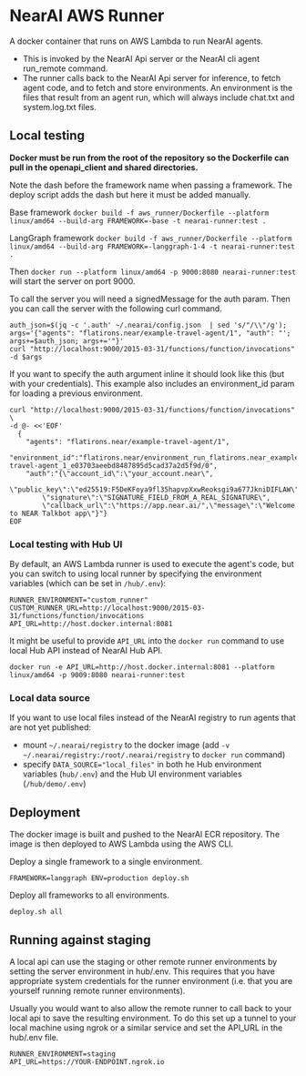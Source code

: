 # NearAI AWS Runner
A docker container that runs on AWS Lambda to run NearAI agents.
 * This is invoked by the NearAI Api server or the NearAI cli agent run_remote command.
 * The runner calls back to the NearAI Api server for inference, to fetch agent code, 
and to fetch and store environments. An environment is the files that result from an agent run, which will always
include chat.txt and system.log.txt files.


## Local testing
__Docker must be run from the root of the repository so the Dockerfile can pull in the openapi_client and shared directories.__

Note the dash before the framework name when passing a framework. The deploy script adds the dash but here it must be added manually.

Base framework `docker build -f aws_runner/Dockerfile --platform linux/amd64 --build-arg FRAMEWORK=-base -t nearai-runner:test .`

LangGraph framework `docker build -f aws_runner/Dockerfile --platform linux/amd64 --build-arg FRAMEWORK=-langgraph-1-4 -t nearai-runner:test .`

Then `docker run --platform linux/amd64 -p 9000:8080 nearai-runner:test` will start the server on port 9000.

To call the server you will need a signedMessage for the auth param.
Then you can call the server with the following curl command.

```shell
auth_json=$(jq -c '.auth' ~/.nearai/config.json  | sed 's/"/\\"/g');
args='{"agents": "flatirons.near/example-travel-agent/1", "auth": "'; args+=$auth_json; args+='"}'
curl "http://localhost:9000/2015-03-31/functions/function/invocations" -d $args
```

If you want to specify the auth argument inline it should look like this (but with your credentials). This example
also includes an environment_id param for loading a previous environment.
```shell
curl "http://localhost:9000/2015-03-31/functions/function/invocations" \
-d @- <<'EOF'
  {
    "agents": "flatirons.near/example-travel-agent/1",
    "environment_id":"flatirons.near/environment_run_flatirons.near_example-travel-agent_1_e03703aeebd8487895d5cad37a2d5f9d/0",
    "auth":"{\"account_id\":\"your_account.near\",
        \"public_key\":\"ed25519:F5DeKFoya9fl35hapvpXxwReoksgi9a677JkniDIFLAW\",
        \"signature\":\"SIGNATURE_FIELD_FROM_A_REAL_SIGNATURE\",
        \"callback_url\":\"https://app.near.ai/",\"message\":\"Welcome to NEAR Talkbot app\"}"}
EOF
```

### Local testing with Hub UI

By default, an AWS Lambda runner is used to execute the agent's code, but you can switch to using local runner by specifying the environment variables (which can be set in `/hub/.env`):

```
RUNNER_ENVIRONMENT="custom_runner"
CUSTOM_RUNNER_URL=http://localhost:9000/2015-03-31/functions/function/invocations
API_URL=http://host.docker.internal:8081
```

It might be useful to provide `API_URL` into the `docker run` command to use local Hub API instead of NearAI Hub API.

`docker run -e API_URL=http://host.docker.internal:8081 --platform linux/amd64 -p 9009:8080 nearai-runner:test`


### Local data source 

If you want to use local files instead of the NearAI registry to run agents that are not yet published:

- mount  `~/.nearai/registry` to the docker image (add `-v ~/.nearai/registry:/root/.nearai/registry` to `docker run` command)
- specify `DATA_SOURCE="local_files"` in both he Hub environment variables (`hub/.env`) and the Hub UI environment variables (`/hub/demo/.env`)

## Deployment
The docker image is built and pushed to the NearAI ECR repository. The image is then deployed to AWS Lambda using the AWS CLI.

Deploy a single framework to a single environment.
```shell
FRAMEWORK=langgraph ENV=production deploy.sh
```

Deploy all frameworks to all environments.
```shell
deploy.sh all
```

## Running against staging
A local api can use the staging or other remote runner environments by setting the server environment in hub/.env. 
This requires that you have appropriate system credentials for the runner environment 
(i.e. that you are yourself running remote runner environments).

Usually you would want to also allow the remote runner to call back to your local api to save the resulting environment.
To do this set up a tunnel to your local machine using ngrok or a similar service and set the API_URL in the hub/.env file.
```shell
RUNNER_ENVIRONMENT=staging
API_URL=https://YOUR-ENDPOINT.ngrok.io
```
